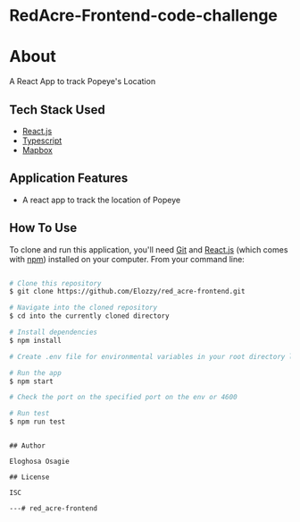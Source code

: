 # RedAcre-Frontend-code-challenge


# About

A React App to track Popeye's Location
## Tech Stack Used

- [React.js](https://reactjs.org/)
- [Typescript](https://www.typescriptlang.org/)
- [Mapbox](https://www.mapbox.com/)


## Application Features

- A react app to track the location of Popeye

## How To Use

To clone and run this application, you'll need [Git](https://git-scm.com) and [React.js](https://reactjs.org/) (which comes with [npm](http://npmjs.com)) installed on your computer. From your command line:

```bash

# Clone this repository
$ git clone https://github.com/Elozzy/red_acre-frontend.git

# Navigate into the cloned repository
$ cd into the currently cloned directory

# Install dependencies
$ npm install

# Create .env file for environmental variables in your root directory like the sample.env file and provide the keys

# Run the app
$ npm start

# Check the port on the specified port on the env or 4600

# Run test
$ npm run test
```

```

## Author

Eloghosa Osagie

## License

ISC

---# red_acre-frontend
